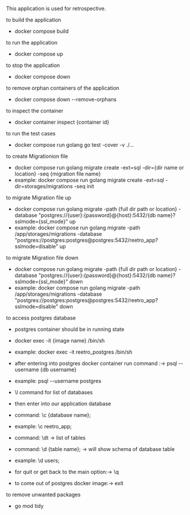 This application is used for retrospective.

to build the application
- docker compose build

to run the application
- docker compose up

to stop the application
- docker compose down

to remove orphan containers of the application
- docker compose down --remove-orphans

to inspect the container
- docker container inspect {container id}

to run the test cases
- docker compose run golang go test -cover -v ./...

to create Migrationion file
- docker compose run golang migrate create -ext=sql -dir={dir name or location} -seq {migration file name}
- example: docker compose run golang migrate create -ext=sql -dir=storages/migrations -seq init

to migrate Migration file up
- docker compose run golang migrate -path {full dir path or location} -database "postgres://{user}:{password}@{host}:5432/{db name}?sslmode={ssl_mode}" up
- example: docker compose run golang migrate -path /app/storages/migrations -database "postgres://postgres:postgres@postgres:5432/reetro_app?sslmode=disable" up

to migrate Migration file down
- docker compose run golang migrate -path {full dir path or location} -database "postgres://{user}:{password}@{host}:5432/{db name}?sslmode={ssl_mode}" down
- example: docker compose run golang migrate -path /app/storages/migrations -database "postgres://postgres:postgres@postgres:5432/reetro_app?sslmode=disable" down

to access postgres database
- postgres container should be in running state
- docker exec -it {image name} /bin/sh
- example: docker exec -it reetro_postgres /bin/sh
- after entering into postgres docker container run command :-> psql --username {db username}
- example: psql --username postgres
- \l command for list of databases
- then enter into our application database
- command: \c {database name};
- example: \c reetro_app;
- command: \dt -> list of tables
- command: \d {table name}; -> will show schema of database table
- example: \d users;


- for quit or get back to the main option:-> \q
- to come out of postgres docker image:-> exit

to remove unwanted packages
- go mod tidy